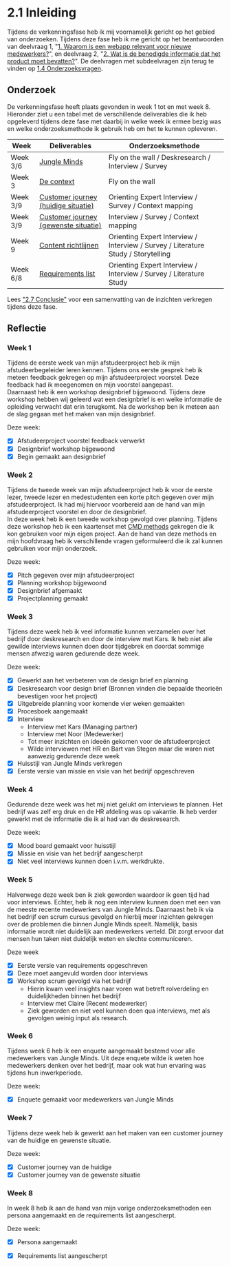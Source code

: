 # 2.1 Inleiding

Tijdens de verkenningsfase heb ik mij voornamelijk gericht op het gebied van onderzoeken. Tijdens deze fase heb ik me gericht op het beantwoorden van deelvraag 1, "[1. Waarom is een webapp relevant voor nieuwe medewerkers?](../1.-introductie/1.4-onderzoeksvragen.md#deelvraag-1)", en deelvraag 2, "[2. Wat is de benodigde informatie dat het product moet bevatten?](../1.-introductie/1.4-onderzoeksvragen.md#deelvraag-2)". De deelvragen met subdeelvragen zijn terug te vinden op [1.4 Onderzoeksvragen](../1.-introductie/1.4-onderzoeksvragen.md#deelvraag-1).

## Onderzoek

De verkenningsfase heeft plaats gevonden in week 1 tot en met week 8. Hieronder ziet u een tabel met de verschillende deliverables die ik heb opgeleverd tijdens deze fase met daarbij in welke week ik ermee bezig was en welke onderzoeksmethode ik gebruik heb om het te kunnen opleveren.

| **Week** | **Deliverables** | **Onderzoeksmethode** |
| --- | --- | --- |
| Week 3/6         | [Jungle Minds](https://cmda18.gitbook.io/afstudeerproject/~/edit/primary/2.-onderzoek/mood-board-jungle-minds) | Fly on the wall / Deskresearch / Interview / Survey  |
| Week 3 | [De context](2.3-de-context.md) | Fly on the wall |
| Week 3/9 | [Customer journey \(huidige situatie\)](2.4-customer-journey.md#huidige-situatie) | Orienting Expert Interview / Survey / Context mapping |
| Week 3/9 | [Customer journey \(gewenste situatie\)](2.4-customer-journey.md#gewenste-situatie) | Interview / Survey / Context mapping |
| Week 9 | [Content richtlijnen](https://cmda18.gitbook.io/afstudeerproject/~/edit/primary/2.-onderzoek/content-richtlijnen) | Orienting Expert Interview / Interview / Survey / Literature Study / Storytelling |
| Week 6/8 | [Requirements list](2.6-requirements-list.md) | Orienting Expert Interview / Interview / Survey / Literature Study |

Lees ["2.7 Conclusie"](2.7-conclusie.md) voor een samenvatting van de inzichten verkregen tijdens deze fase.

## Reflectie

### Week 1

Tijdens de eerste week van mijn afstudeerproject heb ik mijn afstudeerbegeleider leren kennen. Tijdens ons eerste gesprek heb ik meteen feedback gekregen op mijn afstudeerproject voorstel. Deze feedback had ik meegenomen en mijn voorstel aangepast.   
Daarnaast heb ik een workshop designbrief bijgewoond. Tijdens deze workshop hebben wij geleerd wat een designbrief is en welke informatie de opleiding verwacht dat erin terugkomt. Na de workshop ben ik meteen aan de slag gegaan met het maken van mijn designbrief. 

Deze week:

* [x] Afstudeerproject voorstel feedback verwerkt 
* [x] Designbrief workshop bijgewoond
* [x] Begin gemaakt aan designbrief

### Week 2

Tijdens de tweede week van mijn afstudeerproject heb ik voor de eerste lezer, tweede lezer en medestudenten een korte pitch gegeven over mijn afstudeerproject. Ik had mij hiervoor voorbereid aan de hand van mijn afstudeerproject voorstel en door de designbrief.   
In deze week heb ik een tweede workshop gevolgd over planning. Tijdens deze workshop heb ik een kaartenset met [CMD methods](http://cmdmethods.nl/) gekregen die ik kon gebruiken voor mijn eigen project. Aan de hand van deze methods en mijn hoofdvraag heb ik verschillende vragen geformuleerd die ik zal kunnen gebruiken voor mijn onderzoek. 

Deze week:

* [x] Pitch gegeven over mijn afstudeerproject
* [x] Planning workshop  bijgewoond
* [x] Designbrief afgemaakt
* [x] Projectplanning gemaakt

### Week 3

Tijdens deze week heb ik veel informatie kunnen verzamelen over het bedrijf door deskresearch en door de interview met Kars. Ik heb niet alle gewilde interviews kunnen doen door tijdgebrek en doordat sommige mensen afwezig waren gedurende deze week.

Deze week:

* [x] Gewerkt aan het verbeteren van de design brief en planning
* [x] Deskresearch voor design brief \(Bronnen vinden die bepaalde theorieën bevestigen voor het project\)
* [x] Uitgebreide planning voor komende vier weken gemaakten
* [x] Procesboek aangemaakt
* [x] Interview
  * Interview met Kars \(Managing partner\)
  * Interview met Noor \(Medewerker\)
  * Tot meer inzichten en ideeën gekomen voor de afstudeerproject
  * Wilde interviewen met HR en Bart van Stegen maar die waren niet aanwezig gedurende deze week
* [x] Huisstijl van Jungle Minds verkregen
* [x] Eerste versie van missie en visie van het bedrijf opgeschreven

### Week 4

Gedurende deze week was het mij niet gelukt om interviews te plannen. Het bedrijf was zelf erg druk en de HR afdeling was op vakantie. Ik heb verder gewerkt met de informatie die ik al had van de deskresearch.

Deze week:

* [x] Mood board gemaakt voor huisstijl
* [x] Missie en visie van het bedrijf aangescherpt
* [x] Niet veel interviews kunnen doen i.v.m. werkdrukte.

### Week 5

Halverwege deze week ben ik ziek geworden waardoor ik geen tijd had voor interviews. Echter, heb ik nog een interview kunnen doen met een van de meeste recente medewerkers van Jungle Minds. Daarnaast heb ik via het bedrijf een scrum cursus gevolgd en hierbij meer inzichten gekregen over de problemen die binnen Jungle Minds speelt. Namelijk, basis informatie wordt niet duidelijk aan medewerkers verteld. Dit zorgt ervoor dat mensen hun taken niet duidelijk weten en slechte communiceren.

Deze week

* [x] Eerste versie van requirements opgeschreven
* [x] Deze moet aangevuld worden door interviews
* [x] Workshop scrum gevolgd via het bedrijf
  * Hierin kwam veel insights naar voren wat betreft rolverdeling en duidelijkheden binnen het bedrijf
  * Interview met Claire \(Recent medewerker\)
  * Ziek geworden en niet veel kunnen doen qua interviews, met als gevolgen weinig input als research.

### Week 6

Tijdens week 6 heb ik een enquete aangemaakt bestemd voor alle medewerkers van Jungle Minds. Uit deze enquete wilde ik weten hoe medewerkers denken over het bedrijf, maar ook wat hun ervaring was tijdens hun inwerkperiode. 

Deze week:

* [x] Enquete gemaakt voor medewerkers van Jungle Minds

### Week 7

Tijdens deze week heb ik gewerkt aan het maken van een customer journey van de huidige en gewenste situatie. 

Deze week:

* [x] Customer journey van de huidige
* [x] Customer journey van de gewenste situatie

### Week 8

In week 8 heb ik aan de hand van mijn vorige onderzoeksmethoden een persona aangemaakt en de requirements list aangescherpt.  

Deze week:

* [x] Persona aangemaakt
* [x] Requirements list aangescherpt





